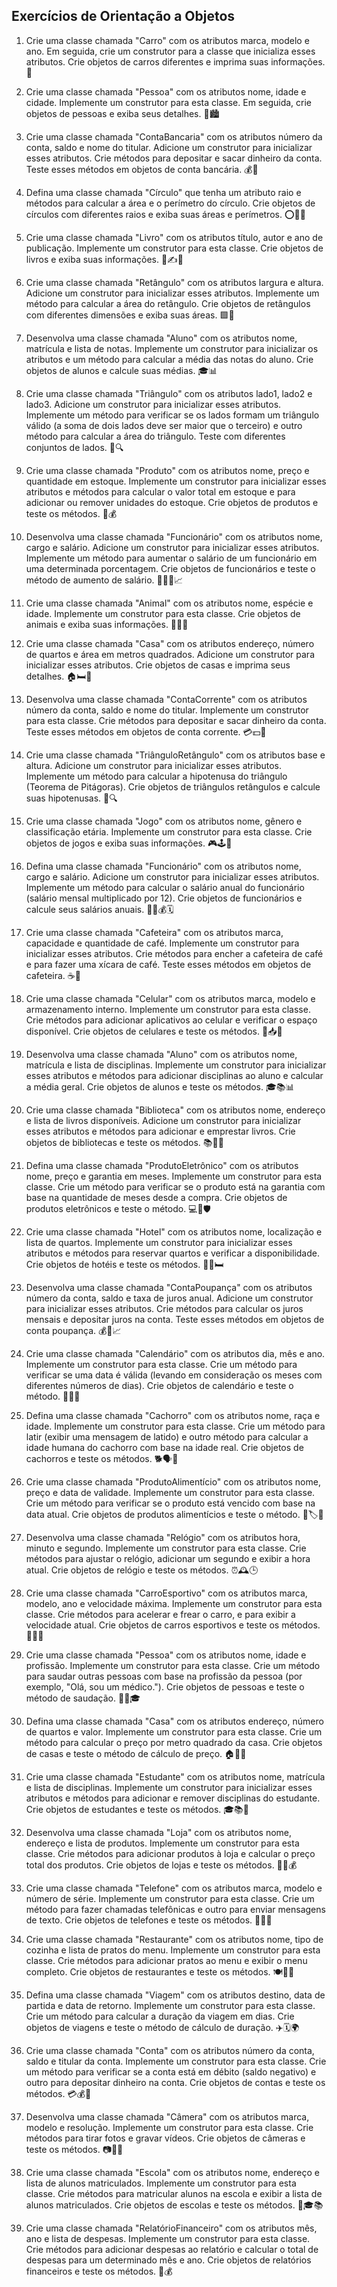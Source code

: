 ## Exercícios de Orientação a Objetos

1. Crie uma classe chamada "Carro" com os atributos marca, modelo e ano. Em seguida, crie um construtor para a classe que inicializa esses atributos. Crie objetos de carros diferentes e imprima suas informações. 🚗

2. Crie uma classe chamada "Pessoa" com os atributos nome, idade e cidade. Implemente um construtor para esta classe. Em seguida, crie objetos de pessoas e exiba seus detalhes. 👤🏙️

3. Crie uma classe chamada "ContaBancaria" com os atributos número da conta, saldo e nome do titular. Adicione um construtor para inicializar esses atributos. Crie métodos para depositar e sacar dinheiro da conta. Teste esses métodos em objetos de conta bancária. 💰🏦

4. Defina uma classe chamada "Círculo" que tenha um atributo raio e métodos para calcular a área e o perímetro do círculo. Crie objetos de círculos com diferentes raios e exiba suas áreas e perímetros. ⭕📏📐

5. Crie uma classe chamada "Livro" com os atributos título, autor e ano de publicação. Implemente um construtor para esta classe. Crie objetos de livros e exiba suas informações. 📖✍️📅

6. Crie uma classe chamada "Retângulo" com os atributos largura e altura. Adicione um construtor para inicializar esses atributos. Implemente um método para calcular a área do retângulo. Crie objetos de retângulos com diferentes dimensões e exiba suas áreas. 🟩📏

7. Desenvolva uma classe chamada "Aluno" com os atributos nome, matrícula e lista de notas. Implemente um construtor para inicializar os atributos e um método para calcular a média das notas do aluno. Crie objetos de alunos e calcule suas médias. 🎓📊

8. Crie uma classe chamada "Triângulo" com os atributos lado1, lado2 e lado3. Adicione um construtor para inicializar esses atributos. Implemente um método para verificar se os lados formam um triângulo válido (a soma de dois lados deve ser maior que o terceiro) e outro método para calcular a área do triângulo. Teste com diferentes conjuntos de lados. 📐🔍

9. Crie uma classe chamada "Produto" com os atributos nome, preço e quantidade em estoque. Implemente um construtor para inicializar esses atributos e métodos para calcular o valor total em estoque e para adicionar ou remover unidades do estoque. Crie objetos de produtos e teste os métodos. 🛒💰

10. Desenvolva uma classe chamada "Funcionário" com os atributos nome, cargo e salário. Adicione um construtor para inicializar esses atributos. Implemente um método para aumentar o salário de um funcionário em uma determinada porcentagem. Crie objetos de funcionários e teste o método de aumento de salário. 👨‍💼💼📈

11. Crie uma classe chamada "Animal" com os atributos nome, espécie e idade. Implemente um construtor para esta classe. Crie objetos de animais e exiba suas informações. 🐶🐱🦁

12. Crie uma classe chamada "Casa" com os atributos endereço, número de quartos e área em metros quadrados. Adicione um construtor para inicializar esses atributos. Crie objetos de casas e imprima seus detalhes. 🏠🛏️📐

13. Desenvolva uma classe chamada "ContaCorrente" com os atributos número da conta, saldo e nome do titular. Implemente um construtor para esta classe. Crie métodos para depositar e sacar dinheiro da conta. Teste esses métodos em objetos de conta corrente. 💳💵🏦

14. Crie uma classe chamada "TriânguloRetângulo" com os atributos base e altura. Adicione um construtor para inicializar esses atributos. Implemente um método para calcular a hipotenusa do triângulo (Teorema de Pitágoras). Crie objetos de triângulos retângulos e calcule suas hipotenusas. 📐🔍

15. Crie uma classe chamada "Jogo" com os atributos nome, gênero e classificação etária. Implemente um construtor para esta classe. Crie objetos de jogos e exiba suas informações. 🎮🕹️📢

16. Defina uma classe chamada "Funcionário" com os atributos nome, cargo e salário. Adicione um construtor para inicializar esses atributos. Implemente um método para calcular o salário anual do funcionário (salário mensal multiplicado por 12). Crie objetos de funcionários e calcule seus salários anuais. 👩‍💼💰🗓️

17. Crie uma classe chamada "Cafeteira" com os atributos marca, capacidade e quantidade de café. Implemente um construtor para inicializar esses atributos. Crie métodos para encher a cafeteira de café e para fazer uma xícara de café. Teste esses métodos em objetos de cafeteira. ☕💼

18. Crie uma classe chamada "Celular" com os atributos marca, modelo e armazenamento interno. Implemente um construtor para esta classe. Crie métodos para adicionar aplicativos ao celular e verificar o espaço disponível. Crie objetos de celulares e teste os métodos. 📱📥💾

19. Desenvolva uma classe chamada "Aluno" com os atributos nome, matrícula e lista de disciplinas. Implemente um construtor para inicializar esses atributos e métodos para adicionar disciplinas ao aluno e calcular a média geral. Crie objetos de alunos e teste os métodos. 🎓📚📊

20. Crie uma classe chamada "Biblioteca" com os atributos nome, endereço e lista de livros disponíveis. Adicione um construtor para inicializar esses atributos e métodos para adicionar e emprestar livros. Crie objetos de bibliotecas e teste os métodos. 📚🏢📖

21. Defina uma classe chamada "ProdutoEletrônico" com os atributos nome, preço e garantia em meses. Implemente um construtor para esta classe. Crie um método para verificar se o produto está na garantia com base na quantidade de meses desde a compra. Crie objetos de produtos eletrônicos e teste o método. 💻🔌🛡️

22. Crie uma classe chamada "Hotel" com os atributos nome, localização e lista de quartos. Implemente um construtor para inicializar esses atributos e métodos para reservar quartos e verificar a disponibilidade. Crie objetos de hotéis e teste os métodos. 🏨🌆🛏️

23. Desenvolva uma classe chamada "ContaPoupança" com os atributos número da conta, saldo e taxa de juros anual. Adicione um construtor para inicializar esses atributos. Crie métodos para calcular os juros mensais e depositar juros na conta. Teste esses métodos em objetos de conta poupança. 💰🏦📈

24. Crie uma classe chamada "Calendário" com os atributos dia, mês e ano. Implemente um construtor para esta classe. Crie um método para verificar se uma data é válida (levando em consideração os meses com diferentes números de dias). Crie objetos de calendário e teste o método. 📆📅📮

25. Defina uma classe chamada "Cachorro" com os atributos nome, raça e idade. Implemente um construtor para esta classe. Crie um método para latir (exibir uma mensagem de latido) e outro método para calcular a idade humana do cachorro com base na idade real. Crie objetos de cachorros e teste os métodos. 🐕🗣️🐶

26. Crie uma classe chamada "ProdutoAlimentício" com os atributos nome, preço e data de validade. Implemente um construtor para esta classe. Crie um método para verificar se o produto está vencido com base na data atual. Crie objetos de produtos alimentícios e teste o método. 🥖🏷️📅

27. Desenvolva uma classe chamada "Relógio" com os atributos hora, minuto e segundo. Implemente um construtor para esta classe. Crie métodos para ajustar o relógio, adicionar um segundo e exibir a hora atual. Crie objetos de relógio e teste os métodos. ⏰🕰️🕒

28. Crie uma classe chamada "CarroEsportivo" com os atributos marca, modelo, ano e velocidade máxima. Implemente um construtor para esta classe. Crie métodos para acelerar e frear o carro, e para exibir a velocidade atual. Crie objetos de carros esportivos e teste os métodos. 🚗💨🏁

29. Crie uma classe chamada "Pessoa" com os atributos nome, idade e profissão. Implemente um construtor para esta classe. Crie um método para saudar outras pessoas com base na profissão da pessoa (por exemplo, "Olá, sou um médico."). Crie objetos de pessoas e teste o método de saudação. 👤👋🎓

30. Defina uma classe chamada "Casa" com os atributos endereço, número de quartos e valor. Implemente um construtor para esta classe. Crie um método para calcular o preço por metro quadrado da casa. Crie objetos de casas e teste o método de cálculo de preço. 🏠📐💲

31. Crie uma classe chamada "Estudante" com os atributos nome, matrícula e lista de disciplinas. Implemente um construtor para inicializar esses atributos e métodos para adicionar e remover disciplinas do estudante. Crie objetos de estudantes e teste os métodos. 🎓📚📝

32. Desenvolva uma classe chamada "Loja" com os atributos nome, endereço e lista de produtos. Implemente um construtor para esta classe. Crie métodos para adicionar produtos à loja e calcular o preço total dos produtos. Crie objetos de lojas e teste os métodos. 🏪🛒💰

33. Crie uma classe chamada "Telefone" com os atributos marca, modelo e número de série. Implemente um construtor para esta classe. Crie um método para fazer chamadas telefônicas e outro para enviar mensagens de texto. Crie objetos de telefones e teste os métodos. 📱📞📩

34. Crie uma classe chamada "Restaurante" com os atributos nome, tipo de cozinha e lista de pratos do menu. Implemente um construtor para esta classe. Crie métodos para adicionar pratos ao menu e exibir o menu completo. Crie objetos de restaurantes e teste os métodos. 🍽️🍔🍝

35. Defina uma classe chamada "Viagem" com os atributos destino, data de partida e data de retorno. Implemente um construtor para esta classe. Crie um método para calcular a duração da viagem em dias. Crie objetos de viagens e teste o método de cálculo de duração. ✈️🗓️🌍

36. Crie uma classe chamada "Conta" com os atributos número da conta, saldo e titular da conta. Implemente um construtor para esta classe. Crie um método para verificar se a conta está em débito (saldo negativo) e outro para depositar dinheiro na conta. Crie objetos de contas e teste os métodos. 💳💰🏦

37. Desenvolva uma classe chamada "Câmera" com os atributos marca, modelo e resolução. Implemente um construtor para esta classe. Crie métodos para tirar fotos e gravar vídeos. Crie objetos de câmeras e teste os métodos. 📷🎥📸

38. Crie uma classe chamada "Escola" com os atributos nome, endereço e lista de alunos matriculados. Implemente um construtor para esta classe. Crie métodos para matricular alunos na escola e exibir a lista de alunos matriculados. Crie objetos de escolas e teste os métodos. 🏫🎓📚

39. Crie uma classe chamada "RelatórioFinanceiro" com os atributos mês, ano e lista de despesas. Implemente um construtor para esta classe. Crie métodos para adicionar despesas ao relatório e calcular o total de despesas para um determinado mês e ano. Crie objetos de relatórios financeiros e teste os métodos. 💼💰